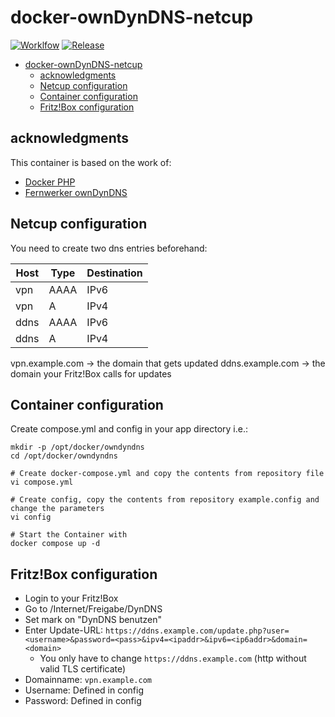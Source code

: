 # docker-ownDynDNS-netcup

[![Worklfow](https://git.smail.koeln/homelab/docker-ownDynDNS-netcup/badges/workflows/build_main.yaml/badge.svg)](https://git.smail.koeln/homelab/docker-ownDynDNS-netcup) [![Release](https://git.smail.koeln/homelab/docker-ownDynDNS-netcup/badges/release.svg)](https://git.smail.koeln/homelab/docker-ownDynDNS-netcup/releases) 

- [docker-ownDynDNS-netcup](#docker-owndyndns-netcup)
  - [acknowledgments](#acknowledgments)
  - [Netcup configuration](#netcup-configuration)
  - [Container configuration](#container-configuration)
  - [Fritz!Box configuration](#fritzbox-configuration)

## acknowledgments

This container is based on the work of:
* [Docker PHP](https://hub.docker.com/_/php)
* [Fernwerker ownDynDNS](https://github.com/fernwerker/ownDynDNS)

## Netcup configuration
You need to create two dns entries beforehand:

| Host     | Type  | Destination  | 
|----------|-------|--------------|
| vpn      | AAAA  | IPv6         | 
| vpn      | A     | IPv4         |
| ddns     | AAAA  | IPv6         | 
| ddns     | A     | IPv4         |

vpn.example.com -> the domain that gets updated
ddns.example.com -> the domain your Fritz!Box calls for updates

## Container configuration
Create compose.yml and config in your app directory i.e.:

```
mkdir -p /opt/docker/owndyndns
cd /opt/docker/owndyndns

# Create docker-compose.yml and copy the contents from repository file
vi compose.yml

# Create config, copy the contents from repository example.config and change the parameters
vi config

# Start the Container with
docker compose up -d
```

## Fritz!Box configuration
* Login to your Fritz!Box
* Go to /Internet/Freigabe/DynDNS
* Set mark on "DynDNS benutzen"
* Enter Update-URL: `https://ddns.example.com/update.php?user=<username>&password=<pass>&ipv4=<ipaddr>&ipv6=<ip6addr>&domain=<domain>`
    * You only have to change `https://ddns.example.com` (http without valid TLS certificate)
* Domainname: `vpn.example.com`
* Username: Defined in config 
* Password: Defined in config
